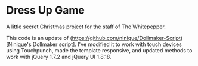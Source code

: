 Dress Up Game
==========================

A little secret Christmas project for the staff of The Whitepepper. 

This code is an update of (https://github.com/ninique/Dollmaker-Script)[Ninique's Dollmaker script]. I've modified it to work with touch devices using Touchpunch, made the template responsive, and updated methods to work with jQuery 1.7.2 and jQuery UI 1.8.18. 


